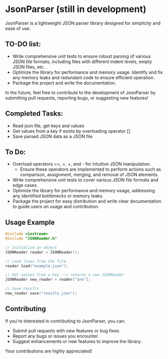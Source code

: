 # JsonParser (still in development)

JsonParser is a lightweight JSON parser library designed for simplicity and ease of use.

## TO-DO list:

- Write comprehensive unit tests to ensure robust parsing of various JSON file formats, including files with different indent levels, empty JSON files, etc.
- Optimize the library for performance and memory usage. Identify and fix any memory leaks and redundant code to ensure efficient operation.
- Package the project and write the documentation.

In the future, feel free to contribute to the development of JsonParser by submitting pull requests, reporting bugs, or suggesting new features!

## Completed Tasks:

- Read json file, get keys and values
- Get values from a key if exists by overloading operator []
- Save parsed JSON data as a JSON file

## To Do:

- Overload operators ==, =, +, and - for intuitive JSON manipulation.
  - Ensure these operators are implemented to perform actions such as comparison, assignment, merging, and removal of JSON elements.
- Write comprehensive unit tests to cover various JSON file formats and edge cases.
- Optimize the library for performance and memory usage, addressing any identified bottlenecks or memory leaks.
- Package the project for easy distribution and write clear documentation to guide users on usage and contribution.

## Usage Example

```cpp
#include <iostream>
#include "JSONReader.h"

// Initialize an object
JSONReader reader = JSONReader();

// Load lines from the file
reader.load("example.json");

// Get values from a key --> returns a new JSONReader
JSONReader new_reader = reader["one"];

// Save results
new_reader.save("results.json");
```

## Contributing
If you're interested in contributing to JsonParser, you can:

- Submit pull requests with new features or bug fixes.
- Report any bugs or issues you encounter.
- Suggest enhancements or new features to improve the library.

Your contributions are highly appreciated!